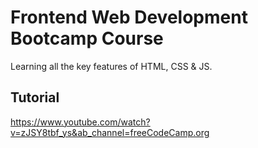 # Frontend Web Development Bootcamp Course

Learning all the key features of HTML, CSS & JS.

## Tutorial

https://www.youtube.com/watch?v=zJSY8tbf_ys&ab_channel=freeCodeCamp.org
